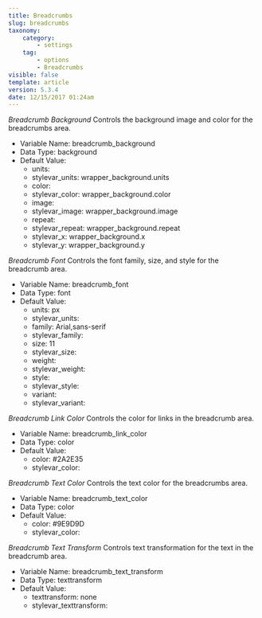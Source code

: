 ```yaml
---
title: Breadcrumbs
slug: breadcrumbs
taxonomy:
    category:
        - settings
    tag:
        - options
        - Breadcrumbs
visible: false
template: article
version: 5.3.4
date: 12/15/2017 01:24am
---
```


<section class='option'>

*Breadcrumb Background*
Controls the background image and color for the breadcrumbs area.



- Variable Name: breadcrumb_background
- Data Type: background
- Default Value: 
	- units: 
	- stylevar_units: wrapper_background.units
	- color: 
	- stylevar_color: wrapper_background.color
	- image: 
	- stylevar_image: wrapper_background.image
	- repeat: 
	- stylevar_repeat: wrapper_background.repeat
	- stylevar_x: wrapper_background.x
	- stylevar_y: wrapper_background.y


</section>
<section class='option'>

*Breadcrumb Font*
Controls the font family, size, and style for the breadcrumb area.



- Variable Name: breadcrumb_font
- Data Type: font
- Default Value: 
	- units: px
	- stylevar_units: 
	- family: Arial,sans-serif
	- stylevar_family: 
	- size: 11
	- stylevar_size: 
	- weight: 
	- stylevar_weight: 
	- style: 
	- stylevar_style: 
	- variant: 
	- stylevar_variant: 


</section>
<section class='option'>

*Breadcrumb Link Color*
Controls the color for links in the breadcrumb area.



- Variable Name: breadcrumb_link_color
- Data Type: color
- Default Value: 
	- color: #2A2E35
	- stylevar_color: 


</section>
<section class='option'>

*Breadcrumb Text Color*
Controls the text color for the breadcrumbs area.



- Variable Name: breadcrumb_text_color
- Data Type: color
- Default Value: 
	- color: #9E9D9D
	- stylevar_color: 


</section>
<section class='option'>

*Breadcrumb Text Transform*
Controls text transformation for the text in the breadcrumb area.



- Variable Name: breadcrumb_text_transform
- Data Type: texttransform
- Default Value: 
	- texttransform: none
	- stylevar_texttransform: 


</section>
